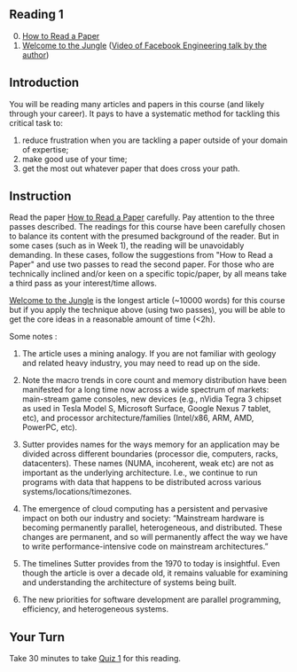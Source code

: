 ## Reading 1

0. [How to Read a Paper](https://web.stanford.edu/class/ee384m/Handouts/HowtoReadPaper.pdf)
1. [Welcome to the Jungle](https://herbsutter.com/welcome-to-the-jungle/) ([Video of Facebook Engineering talk by the author](https://www.facebook.com/Engineering/videos/herb-sutter-welcome-to-the-jungle/10151029515183109/))

## Introduction
   You will be reading many articles and papers in this course (and likely through your career). It pays to 
   have a systematic method for tackling this critical task to:
   1. reduce frustration when you are tackling a paper outside of your domain of expertise;
   2. make good use of your time;
   3. get the most out whatever paper that does cross your path.

## Instruction
   Read the paper [How to Read a Paper](https://web.stanford.edu/class/ee384m/Handouts/HowtoReadPaper.pdf) carefully. Pay attention to the three passes described. 
   The readings for this course have been carefully chosen to balance its content with the presumed background of the reader. But in some cases (such as in Week 1), the reading will be unavoidably demanding. In these cases, follow the suggestions from "How to Read a Paper" and use two passes to read the second paper. For those who are technically inclined and/or keen on a specific topic/paper, by all means take a third pass as your interest/time allows.

   [Welcome to the Jungle](https://herbsutter.com/welcome-to-the-jungle/) is the longest article (~10000 words) for this course but if you apply the technique above (using two passes), you will be able to get the core ideas in a reasonable amount of time (<2h).

   Some notes :
   1. The article uses a mining analogy. If you are not familiar with geology and related heavy industry, you may need to read up on the side.

   2. Note the macro trends in core count and memory distribution have been manifested for a long time now across a wide spectrum of markets: main-stream game consoles, new devices (e.g., nVidia Tegra 3 chipset as used in Tesla Model S, Microsoft Surface, Google Nexus 7 tablet, etc), and processor architecture/families (Intel/x86, ARM, AMD, PowerPC, etc).

   3. Sutter provides names for the ways memory for an application may be divided across different boundaries (processor die, computers, racks, datacenters). These names (NUMA, incoherent, weak etc) are not as important as the underlying architecture. I.e., we continue to run programs with data that happens to be distributed across various systems/locations/timezones.

   4. The emergence of cloud computing has a persistent and pervasive impact on both our industry and society: “Mainstream hardware is becoming permanently parallel, heterogeneous, and distributed. These changes are permanent, and so will permanently affect the way we have to write performance-intensive code on mainstream architectures.”

   5. The timelines Sutter provides from the 1970 to today is insightful. Even though the article is over a decade old, it remains valuable for examining and understanding the architecture of systems being built. 

   6. The new priorities for software development are parallel programming, efficiency, and heterogeneous systems.

## Your Turn

   Take 30 minutes to take [Quiz 1](https://coursys.sfu.ca/2022sp-cmpt-756-g1/+r1/) for this reading. 
